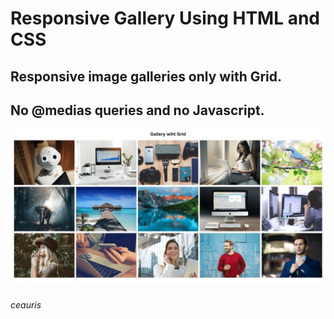 # Responsive Gallery Using HTML and CSS

## Responsive image galleries only with Grid. 

## No @medias queries and no Javascript.


![Gallery](images/galeria-min-2.jpg)

###### *ceauris*


